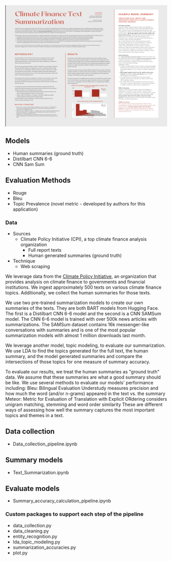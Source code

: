 ![Poster](https://github.com/sophielogan/Climate_Texts_Summarization/blob/main/Poster.png)

## Models
- Human summaries (ground truth) 
- Distilbart CNN 6-6 
- CNN Sam Sum

## Evaluation Methods 
- Rouge
- Bleu 
- Topic Prevalence (novel metric - developed by authors for this application) 

### Data
- Sources 
  - Climate Policy Initiative (CPI), a top climate finance analysis organization
    - Full report texts 
    - Human generated summaries (ground truth)
- Technique 
  - Web scraping


We leverage data from the [Climate Policy Initiative](https://www.climatepolicyinitiative.org/), an organization that provides analysis on climate finance to governments and financial institutions. We ingest approximately 500 texts on various climate finance topics. Additionally, we collect the human summaries for those texts. 

We use two pre-trained summarization models to create our own summaries of the texts. They are both BART models from Hugging Face. The first is a Distilbart CNN 6-6 model and the second is a CNN SAMSum model. The CNN 6-6 model is trained with over 500k news articles with summarizations. The SAMSum dataset contains 16k messenger-like conversations with summaries and is one of the most popular summarization models with almost 1 million downloads last month. 

We leverage another model, topic modeling, to evaluate our summarization. We use LDA to find the topics generated for the full text, the human summary, and the model generated summaries and compare the intersections of those topics for one measure of summary accuracy.

To evaluate our results, we treat the human summaries as "ground truth" data. We assume that these summaries are what a good summary should be like. We use several methods to evaluate our models' performance including: 
Bleu: Bilingual Evaluation Understudy measures precision and how much the word (and/or n-grams) appeared in the text vs. the summary
Meteor: Metric for Evaluation of Translation with Explicit ORdering considers unigram matching, stemming and word order similarity
These are different ways of assessing how well the summary captures the most important topics and themes in a text.

## Data collection 
- Data_collection_pipeline.ipynb

## Summary models
- Text_Summarization.ipynb
  
## Evaluate models
- Summary_accuracy_calculation_pipeline.ipynb

### Custom packages to support each step of the pipeline
- data_collection.py
- data_cleaning.py
- entity_recognition.py
- lda_topic_modeling.py
- summarization_accuracies.py
- plot.py
